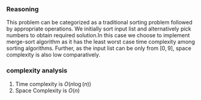 ### Reasoning
This problem can be categorized as a traditional sorting problem followed by appropriate operations. We initially sort input list and alternatively pick numbers to obtain required solution.In this case we choose to implement merge-sort algorithm as it has the least worst case time complexity among sorting algorithms. Further, as the input list can be only from $[0,9]$, space complexity is also low comparatively.   


### complexity analysis
1. Time complexity is $O(n\log(n))$
2. Space Complexity is $O(n)$
